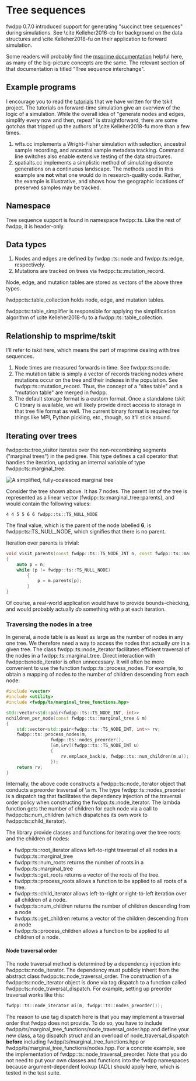 # Tree sequences

fwdpp 0.7.0 introduced support for generating "succinct tree sequences" during simulations. See \cite Kelleher2016-cb
for background on the data structures and \cite Kelleher2018-fu on their application to forward simulation.

Some readers will probably find the [msprime documentation](https://msprime.readthedocs.io/en/stable/) helpful here, as
many of the big-picture concepts are the same.  The relevant section of that documentation is titled "Tree sequence interchange".

## Example programs

I encourage you to read the [tutorials](https://tskit-dev.github.io/tutorials/) that we have written for the tskit project.  The tutorials on forward-time simulation give an overview of the logic of a simulation.  While the overall idea of "generate nodes and edges, simplify every now and then, repeat" is straightforward, there are some gotchas that tripped up the authors of \cite Kelleher2018-fu more than a few times.

1. wfts.cc implements a Wright-Fisher simulation with selection, ancestral sample recording, and ancestral sample
   metadata tracking. Command line switches also enable extensive testing of the data structures.
2. spatialts.cc implements a simplistic method of simulating discrete generations on a continuous landscape.  The
   methods used in this example are **not** what one would do in research-quality code.  Rather, the example is
   illustrative, and shows how the geographic locations of preserved samples may be tracked.

## Namespace

Tree sequence support is found in namespace fwdpp::ts. Like the rest of fwdpp, it is header-only.

## Data types

1. Nodes and edges are defined by fwdpp::ts::node and fwdpp::ts::edge, respectively.
2. Mutations are tracked on trees via fwdpp::ts::mutation_record.

Node, edge, and mutation tables are stored as vectors of the above three types.

fwdpp::ts::table_collection holds node, edge, and mutation tables.

fwdpp::ts::table_simplifier is responsible for applying the simplification algorithm of \cite Kelleher2018-fu to a
fwdpp::ts::table_collection.

## Relationship to msprime/tskit

I'll refer to *tskit* here, which means the part of msprime dealing with tree sequences.

1. Node times are measured forwards in time. See fwdpp::ts::node.
2. The mutation table is simply a vector of records tracking nodes where mutations occur on the tree and their indexes in the population.  See
   fwdpp::ts::mutation_record.  Thus, the concept of a "sites table" and a "mutation table" are merged in fwdpp.
3. The default storage format is a custom format.  Once a standalone tskit C library is available, we will likely
   provide direct access to storage in that tree file format as well.  The current binary format is required for things
   like MPI, Python pickling, etc., though, so it'll stick around.

## Iterating over trees

fwdpp::ts::tree_visitor iterates over the non-recombining segments ("marginal trees") in the pedigree.  This type
defines a call operator that handles the iteration, updating an internal variable of type fwdpp::ts::marginal_tree.

![A simplified, fully-coalesced marginal tree](images/tree.png)

Consider the tree shown above. It has 7 nodes. The parent list of the tree is represented as a linear vector
(fwdpp::ts::marginal_tree::parents), and would contain the following values:

```
4 4 5 5 6 6 fwdpp::ts::TS_NULL_NODE
```

The final value, which is the parent of the node labelled **6**, is fwdpp::ts::TS_NULL_NODE, which signifies that there
is no parent.

Iteration over parents is trivial:

```cpp
void visit_parents(const fwdpp::ts::TS_NODE_INT n, const fwdpp::ts::marginal_tree & m)
{
    auto p = n;
    while (p != fwdpp::ts::TS_NULL_NODE)
        {
            p = m.parents[p];
        }
}
```

Of course, a real-world application would have to provide bounds-checking, and would probably actually *do* something
with `p` at each iteration.

### Traversing the nodes in a tree

In general, a node table is as least as large as the number of nodes in any one tree.  We therefore need a way to access the nodes
that actually *are* in a given tree.  The class fwdpp::ts::node_iterator facilitates efficient traversal of the nodes in a fwdpp::ts::marginal_tree.  Direct interaction with fwdpp::ts:node_iterator is often unnecessary.  It will often be more convenient to use the function fwdpp::ts::process_nodes.  For example, to obtain a mapping of nodes to the number of children descending from each node:

```cpp
#include <vector>
#include <utility>
#include <fwdpp/ts/marginal_tree_functions.hpp>

std::vector<std::pair<fwdpp::ts::TS_NODE_INT, int>>
nchildren_per_node(const fwdpp::ts::marginal_tree & m)
{
	std::vector<std::pair<fwdpp::ts::TS_NODE_INT, int>> rv;
	fwdpp::ts::process_nodes(m,
				 fwdpp::ts::nodes_preorder(),
				 [&m,&rv](fwdpp::ts::TS_NODE_INT u)
				 {
					 rv.emplace_back(u, fwdpp::ts::num_children(m,u));
				 });
	return rv;
}
```

Internally, the above code constructs a fwdpp::ts::node_iterator object that conducts a preorder traversal of \a m.  The type fwdpp::ts::nodes_preorder is a dispatch tag that facilitates the dependency injection of the traversal order policy when constructing the fwdpp::ts::node_iterator.  The lambda function gets the number of children for each node via a call to fwdpp::ts::num_children (which dispatches its own work to fwdpp::ts::child_iterator).

The library provide classes and functions for iterating over the tree roots and the children of nodes:

* fwdpp::ts::root_iterator allows left-to-right traversal of all nodes in a fwdpp::ts::marginal_tree
* fwdpp::ts::num_roots returns the number of roots in a fwdpp::ts::marginal_tree
* fwdpp::ts::get_roots returns a vector of the roots of the tree.
* fwdpp::ts::process_roots allows a function to be applied to all roots of a tree.
* fwdpp::ts::child_iterator allows left-to-right or right-to-left iteration over all children of a node.
* fwdpp::ts::num_children returns the number of children descending from a node
* fwdpp::ts::get_children returns a vector of the children descending from a node
* fwdpp::ts::process_children allows a function to be applied to all children of a node.

#### Node traversal order

The node traversal method is determined by a dependency injection into fwdpp::ts::node_iterator.  The dependency must publicly inherit from the abstract class fwdpp::ts::node_traversal_order.  The construction of a fwdpp::ts::node_iterator object is done via tag dispatch to a function called fwdpp::ts::node_traversal_dispatch.  For example, setting up preorder traversal works like this:

```cpp
fwdpp::ts::node_iterator mi(m, fwdpp::ts::nodes_preorder());
```

The reason to use tag dispatch here is that you may implement a traversal order that fwdpp does not provide.  To do so, you have to include fwdpp/ts/marginal_tree_functions/node_traversal_order.hpp and define your new class, a tag dispatch struct and an overload of node_traversal_dispatch **before** including fwdpp/ts/marginal_tree_functions.hpp or fwdpp/ts/marginal_tree_functions/nodes.hpp.  For a concrete example, see the implementation of fwdpp::ts::node_traversal_preorder.  Note that you do not need to put your own classes and functions into the fwdpp namespaces because argument-dependent lookup (ADL) should apply here, which is tested in the test suite.
